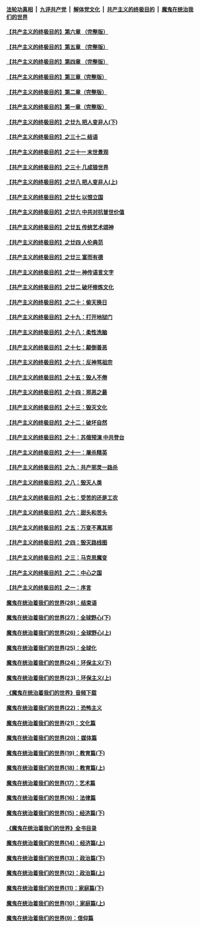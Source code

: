 ####  [法轮功真相](../../../../basic/blob/master/README.md?t=04120630) &nbsp;|&nbsp; [九评共产党](../../../../9ping.md/blob/master/README.md?t=04120630) &nbsp;|&nbsp; [解体党文化](../../../../jtdwh.md/blob/master/README.md?t=04120630)  &nbsp;|&nbsp; [共产主义的终极目的](../../../../gczydzjmd.md/blob/master/README.md?t=04120630) &nbsp;|&nbsp; [魔鬼在统治我们的世界](../../../../mgztzwmdsj.md/blob/master/README.md?t=04120630) 

#### [【共产主义的终极目的】第六章 （完整版）](../pages/nsc422/n11428913.md?t=04120630) 

#### [【共产主义的终极目的】第五章 （完整版）](../pages/nsc422/n11428912.md?t=04120630) 

#### [【共产主义的终极目的】第四章 （完整版）](../pages/nsc422/n11428907.md?t=04120630) 

#### [【共产主义的终极目的】第三章（完整版）](../pages/nsc422/n11428848.md?t=04120630) 

#### [【共产主义的终极目的】第二章（完整版）](../pages/nsc422/n11428831.md?t=04120630) 

#### [【共产主义的终极目的】第一章（完整版）](../pages/nsc422/n11417651.md?t=04120630) 

#### [【共产主义的终极目的】之廿九 把人变非人(下)](../pages/nsc422/n11344140.md?t=04120630) 

#### [【共产主义的终极目的】之三十二 结语](../pages/nsc422/n11360535.md?t=04120630) 

#### [【共产主义的终极目的】之三十一 末世景观](../pages/nsc422/n11351129.md?t=04120630) 

#### [【共产主义的终极目的】之三十 几成狼世界](../pages/nsc422/n11348280.md?t=04120630) 

#### [【共产主义的终极目的】之廿八 把人变非人(上)](../pages/nsc422/n11340492.md?t=04120630) 

#### [【共产主义的终极目的】之廿七 以恨立国](../pages/nsc422/n11336944.md?t=04120630) 

#### [【共产主义的终极目的】之廿六 中共对抗普世价值](../pages/nsc422/n11324785.md?t=04120630) 

#### [【共产主义的终极目的】之廿五 传统艺术颂神](../pages/nsc422/n11296396.md?t=04120630) 

#### [【共产主义的终极目的】之廿四 人伦典范](../pages/nsc422/n11296397.md?t=04120630) 

#### [【共产主义的终极目的】之廿三 富而有德](../pages/nsc422/n11283598.md?t=04120630) 

#### [【共产主义的终极目的】之廿一 神传语言文字](../pages/nsc422/n11263265.md?t=04120630) 

#### [【共产主义的终极目的】之廿二 破坏修炼文化](../pages/nsc422/n11245728.md?t=04120630) 

#### [【共产主义的终极目的】之二十：偷天换日](../pages/nsc422/n11238846.md?t=04120630) 

#### [【共产主义的终极目的】之十九：打开地狱门](../pages/nsc422/n11206376.md?t=04120630) 

#### [【共产主义的终极目的】之十八：柔性洗脑](../pages/nsc422/n11199994.md?t=04120630) 

#### [【共产主义的终极目的】之十七：颠倒善恶](../pages/nsc422/n11179782.md?t=04120630) 

#### [【共产主义的终极目的】之十六：反神骂祖宗](../pages/nsc422/n11166798.md?t=04120630) 

#### [【共产主义的终极目的】之十五：毁人不倦](../pages/nsc422/n11166792.md?t=04120630) 

#### [【共产主义的终极目的】之十四：邪恶之最](../pages/nsc422/n11150249.md?t=04120630) 

#### [【共产主义的终极目的】之十三：毁灭文化](../pages/nsc422/n11135227.md?t=04120630) 

#### [【共产主义的终极目的】之十二：破坏自然](../pages/nsc422/n11135214.md?t=04120630) 

#### [【共产主义的终极目的】之十：苏俄预演 中共登台](../pages/nsc422/n11118424.md?t=04120630) 

#### [【共产主义的终极目的】之十一：屠杀精英](../pages/nsc422/n11118442.md?t=04120630) 

#### [【共产主义的终极目的】之九：共产邪灵一路杀](../pages/nsc422/n11114139.md?t=04120630) 

#### [【共产主义的终极目的】之八：毁灭人类](../pages/nsc422/n11108503.md?t=04120630) 

#### [【共产主义的终极目的】之七：受苦的还是工农](../pages/nsc422/n11101809.md?t=04120630) 

#### [【共产主义的终极目的】之六：甜头和苦头](../pages/nsc422/n11096971.md?t=04120630) 

#### [【共产主义的终极目的】之五：万变不离其邪](../pages/nsc422/n11091285.md?t=04120630) 

#### [【共产主义的终极目的】之四：毁灭路线图](../pages/nsc422/n11086284.md?t=04120630) 

#### [【共产主义的终极目的】之三：马克思魔变](../pages/nsc422/n11061941.md?t=04120630) 

#### [【共产主义的终极目的】之二：中心之国](../pages/nsc422/n11047728.md?t=04120630) 

#### [【共产主义的终极目的】之一：序言](../pages/nsc422/n11086077.md?t=04120630) 

#### [魔鬼在统治着我们的世界(28)：结束语](../pages/nsc422/n10936246.md?t=04120630) 

#### [魔鬼在统治着我们的世界(27)：全球野心(下)](../pages/nsc422/n10928319.md?t=04120630) 

#### [魔鬼在统治着我们的世界(26)：全球野心(上)](../pages/nsc422/n10900318.md?t=04120630) 

#### [魔鬼在统治着我们的世界(25)：全球化](../pages/nsc422/n10788205.md?t=04120630) 

#### [魔鬼在统治着我们的世界(24)：环保主义(下)](../pages/nsc422/n10695307.md?t=04120630) 

#### [魔鬼在统治着我们的世界(23)：环保主义(上)](../pages/nsc422/n10688613.md?t=04120630) 

#### [《魔鬼在统治着我们的世界》音频下载](../pages/nsc422/n10635553.md?t=04120630) 

#### [魔鬼在统治着我们的世界(22)：恐怖主义](../pages/nsc422/n10614727.md?t=04120630) 

#### [魔鬼在统治着我们的世界(21)：文化篇](../pages/nsc422/n10597706.md?t=04120630) 

#### [魔鬼在统治着我们的世界(20)：媒体篇](../pages/nsc422/n10586579.md?t=04120630) 

#### [魔鬼在统治着我们的世界(19)：教育篇(下)](../pages/nsc422/n10564808.md?t=04120630) 

#### [魔鬼在统治着我们的世界(18)：教育篇(上)](../pages/nsc422/n10526970.md?t=04120630) 

#### [魔鬼在统治着我们的世界(17)：艺术篇](../pages/nsc422/n10499093.md?t=04120630) 

#### [魔鬼在统治着我们的世界(16)：法律篇](../pages/nsc422/n10485969.md?t=04120630) 

#### [魔鬼在统治着我们的世界(15)：经济篇(下)](../pages/nsc422/n10469975.md?t=04120630) 

#### [《魔鬼在统治着我们的世界》全书目录](../pages/nsc422/n10464261.md?t=04120630) 

#### [魔鬼在统治着我们的世界(14)：经济篇(上)](../pages/nsc422/n10457370.md?t=04120630) 

#### [魔鬼在统治着我们的世界(13)：政治篇(下)](../pages/nsc422/n10448270.md?t=04120630) 

#### [魔鬼在统治着我们的世界(12)：政治篇(上)](../pages/nsc422/n10444576.md?t=04120630) 

#### [魔鬼在统治着我们的世界(11)：家庭篇(下)](../pages/nsc422/n10440961.md?t=04120630) 

#### [魔鬼在统治着我们的世界(10)：家庭篇(上)](../pages/nsc422/n10435448.md?t=04120630) 

#### [魔鬼在统治着我们的世界(9)：信仰篇](../pages/nsc422/n10432159.md?t=04120630) 

